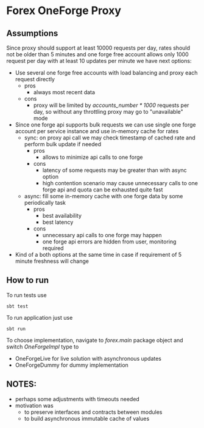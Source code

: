 # Forex OneForge Proxy

## Assumptions

Since proxy should support at least 10000 requests per day, rates should not be older than 5 minutes
and one forge free account allows only 1000 request per day with at least 10 updates per minute
we have next options:

- Use several one forge free accounts with load balancing and proxy each request directly
    - pros
        - always most recent data
    - cons
        - proxy will be limited by *accounts_number * 1000* requests per day, so without any throttling proxy may go to "unavailable" mode
- Since one forge api supports bulk requests we can use single one forge account per service instance and use in-memory cache for rates
    - sync: on proxy api call we may check timestamp of cached rate and perform bulk update if needed
        - pros
            - allows to minimize api calls to one forge
        - cons
            - latency of some requests may be greater than with async option
            - high contention scenario may cause unnecessary calls to one forge api and quota can be exhausted quite fast
    - async: fill some in-memory cache with one forge data by some periodically task
        - pros
            - best availability
            - best latency
        - cons
            - unnecessary api calls to one forge may happen
            - one forge api errors are hidden from user, monitoring required
- Kind of a both options at the same time in case if requirement of 5 minute freshness will change

## How to run

To run tests use

  ~~~
  sbt test
  ~~~

To run application just use

  ~~~
  sbt run
  ~~~

To choose implementation, navigate to *forex.main* package object and switch *OneForgeImpl* type to

- OneForgeLive for live solution with asynchronous updates
- OneForgeDummy for dummy implementation

## NOTES:

- perhaps some adjustments with timeouts needed
- motivation was
    - to preserve interfaces and contracts between modules
    - to build asynchronous immutable cache of values
